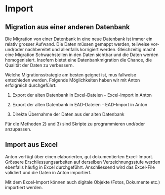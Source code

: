 # Import

## Migration aus einer anderen Datenbank

Die Migration von einer Datenbank in eine neue Datenbank ist immer ein relativ grosser Aufwand. Die Daten müssen gemappt werden, teilweise vor- und/oder nachbereitet und allenfalls korrigiert werden. Gleichzeitig macht eine Migration Schwachstellen in den Daten sichtbar und die Daten werden homogenisiert. Insofern bietet eine Datenbankmigration die Chance, die Qualität der Daten zu verbessern. 

Welche Migrationsstrategie am besten geignet ist, mus fallweise entschieden werden. Folgende Möglichkeiten haben wir mit Anton erfolgreich durchgeführt:

1) Export der alten Datenbank in Excel-Dateien – Excel-Import in Anton  

2) Export der alten Datenbank in EAD-Dateien – EAD-Import in Anton

3) Direkte Übernahme der Daten aus der alten Datenbank 

Für die Methoden 2) und 3) sind Skripte zu programmieren und/oder anzupassen. 

## Import aus Excel 

Anton verfügt über einen elaborierten, gut dokumentierten Excel-Import. Grössere Erschliessungsarbeiten auf derselben Verzeichnungsstufe werden ebenfalls häufig in Excel durchgeführt. Anschliessend wird das Excel-File validiert und die Daten in Anton importiert. 

Mit dem Excel-Import können auch digitale Objekte (Fotos, Dokumente etc.) importiert werden.
